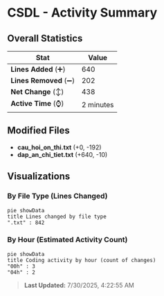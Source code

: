 # CSDL - Activity Summary 

## Overall Statistics

| Stat                   | Value                                                             |
| ---------------------- | ----------------------------------------------------------------- |
| **Lines Added** (➕)   | 640                                          |
| **Lines Removed** (➖) | 202                                        |
| **Net Change** (↕)    | 438                |
| **Active Time** (⌚)   | 2 minutes |


## Modified Files
- **cau_hoi_on_thi.txt** (+0, -192)
- **dap_an_chi_tiet.txt** (+640, -10)

## Visualizations

### By File Type (Lines Changed)

```mermaid
pie showData
title Lines changed by file type
".txt" : 842
```

### By Hour (Estimated Activity Count)

```mermaid
pie showData
title Coding activity by hour (count of changes)
"00h" : 3
"04h" : 2
```


> **Last Updated:** 7/30/2025, 4:22:55 AM